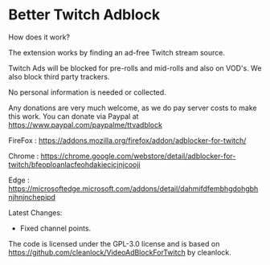 # Better Twitch Adblock


How does it work?

The extension works by finding an ad-free Twitch stream source.

Twitch Ads will be blocked for pre-rolls and mid-rolls and also on VOD's. We also block third party trackers.

No personal information is needed or collected. 

Any donations are very much welcome, as we do pay server costs to make this work.
You can donate via Paypal at https://www.paypal.com/paypalme/ttvadblock



FireFox : https://addons.mozilla.org/firefox/addon/adblocker-for-twitch/

Chrome : https://chrome.google.com/webstore/detail/adblocker-for-twitch/bfeoploanlacfeohdakiecicjnjcooji

Edge : https://microsoftedge.microsoft.com/addons/detail/dahmifdfembhgdohgbhnjhnjnchepipd

Latest Changes:

- Fixed channel points.


The code is licensed under the GPL-3.0 license and is based on https://github.com/cleanlock/VideoAdBlockForTwitch by cleanlock.
